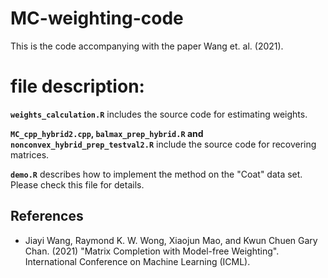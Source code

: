 # MC-weighting-code
This is the code accompanying with the paper Wang et. al. (2021).

# file description:
**`weights_calculation.R`** includes the source code for estimating weights.

**`MC_cpp_hybrid2.cpp`, `balmax_prep_hybrid.R` and `nonconvex_hybrid_prep_testval2.R`** include the source code for recovering matrices.

**`demo.R`** describes how to implement the method on the "Coat" data set. Please check this file for details.

## References
* Jiayi Wang, Raymond K. W. Wong, Xiaojun Mao, and Kwun Chuen Gary Chan. (2021) "Matrix Completion with Model-free Weighting". International Conference on Machine Learning (ICML).  
